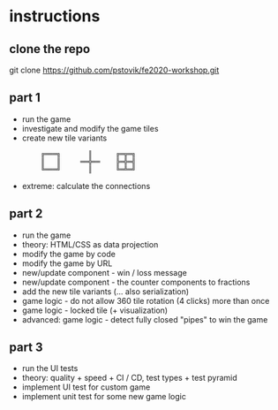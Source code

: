 # instructions

## clone the repo
git clone https://github.com/pstovik/fe2020-workshop.git

## part 1
- run the game
- investigate and modify the game tiles
- create new tile variants

```
        ╔═══╗       ║      ╔═╦═╗
        ║   ║     ══╬══    ╠═╬═╣
        ╚═══╝       ║      ╚═╩═╝
```

- extreme: calculate the connections

## part 2
- run the game
- theory: HTML/CSS as data projection
- modify the game by code
- modify the game by URL
- new/update component - win / loss message
- new/update component - the counter components to fractions
- add the new tile variants (... also serialization)
- game logic - do not allow 360 tile rotation (4 clicks) more than once
- game logic - locked tile (+ visualization)
- advanced: game logic - detect fully closed "pipes" to win the game

## part 3
- run the UI tests
- theory: quality + speed + CI / CD, test types + test pyramid
- implement UI test for custom game
- implement unit test for some new game logic
